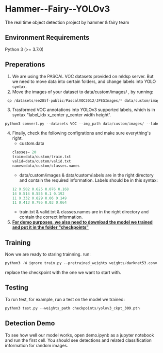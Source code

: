 # Hammer--Fairy--YOLOv3
The real time object detection project by hammer &amp; fairy team

## Environment Requirements
Python 3 (>= 3.7.0)

## Preperations
1. We are using the PASCAL VOC datasets provided on mldsp server. But we need to move data into certain folders, and change labels into YOLO syntax.
2. Move the images of your dataset to data/custom/images/ , by running:  
```python
 cp /datasets/ee285f-public/PascalVOC2012/JPEGImages/* data/custom/images/
``` 
3. Trasformed VOC annotations into YOLOv3 supported labels, which is in syntax "label_idx x_center y_center width height".
```python
python3 convert.py --datasets VOC --img_path data/custom/images/ --label /datasets/ee285f-public/PascalVOC2012/Annotations/ --convert_output_path data/custom/labels --img_type ".jpg" --cls_list_file data/custom/classes.names
```
4. Finally, check the following configrations and make sure everything's right.  
    * custom.data
    ```python
    classes= 20
    train=data/custom/train.txt
    valid=data/custom/valid.txt
    names=data/custom/classes.names
    ```  
    * data/custom/images & data/custom/labels are in the right directory and contain the required information. Labels should be in this syntax:
    ```python
    12 0.502 0.625 0.076 0.168
    14 0.514 0.555 0.1 0.192
    11 0.332 0.829 0.06 0.149
    11 0.413 0.795 0.03 0.064
    ```
    * train.txt & valid.txt & classes.names are in the right directory and contain the correct information.
5. __[For demo purposes, we also need to download the model we trained and put it in the folder "checkpoints"](https://www.dropbox.com/s/4ystpsy9xwg0old/yolov3_ckpt_309.pth?dl=0)__

## Training
Now we are ready to staring trainning. run:
```python
python3 -W ignore train.py --pretrained_weights weights/darknet53.conv.74 --batch_size 2
```  
replace the checkpoint with the one we want to start with.

## Testing
To run test, for example, run a test on the model we trained:
```python
python3 test.py --weights_path checkpoints/yolov3_ckpt_309.pth
```

## Detection Demo
To see how well our model works, open demo.ipynb as a jupyter notebook and run the first cell. You should see detections and related classification information for random images.